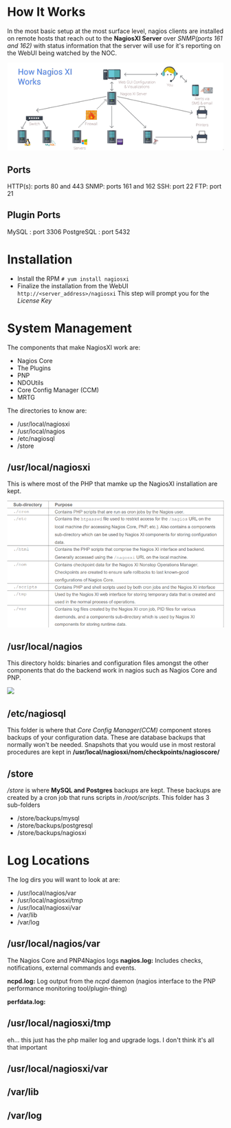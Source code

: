 # How It Works
In the most basic setup at the most surface level, nagios clients are installed on remote hosts that reach out to the **NagiosXI Server** over _SNMP(ports 161 and 162)_ with status information that the server will use for it's reporting on the WebUI being watched by the NOC.

![](../images/Pasted%20image%2020211014103149.png)

## Ports
HTTP(s): ports 80 and 443
SNMP:    ports 161 and 162
SSH:     port 22
FTP:     port 21

## Plugin Ports
MySQL :      port 3306
PostgreSQL : port 5432

# Installation
- Install the RPM `# yum install nagiosxi`
- Finalize the installation from the WebUI `http://<server_address>/nagiosxi` This step will prompt you for the _License Key_

# System Management
The components that make NagiosXI work are:
- Nagios Core
- The Plugins
- PNP
- NDOUtils
- Core Config Manager (CCM)
- MRTG

The directories to know are:
- /usr/local/nagiosxi
- /usr/local/nagios
- /etc/nagiosql
- /store

## /usr/local/nagiosxi
This is where most of the PHP that mamke up the NagiosXI installation are kept.

![](../images/Pasted%20image%2020211014122238.png)

## /usr/local/nagios
This directory holds: binaries and configuration files amongst the other components that do the backend work in nagios such as Nagios Core and PNP.

![](Pasted%20image%2020211014122641%201.png)

## /etc/nagiosql
This folder is where that _Core Config Manager(CCM)_ component stores backups of your configuration data. These are database backups that normally won't be needed. Snapshots that you would use in most restoral procedures are kept in **/usr/local/nagiosxi/nom/checkpoints/nagioscore/**

## /store
_/store_ is where **MySQL and Postgres** backups are kept. These backups are created by a cron job that runs scripts in _/root/scripts_. This folder has 3 sub-folders
- /store/backups/mysql
- /store/backups/postgresql
- /store/backups/nagiosxi

# Log Locations
The log dirs you will want to look at are:

- /usr/local/nagios/var
- /usr/local/nagiosxi/tmp
- /usr/local/nagiosxi/var
- /var/lib
- /var/log

## /usr/local/nagios/var
The Nagios Core and PNP4Nagios logs
**nagios.log:** Includes checks, notifications, external commands and events.

**ncpd.log:** Log output from the _ncpd_ daemon (nagios interface to the PNP performance monitoring tool/plugin-thing)

**perfdata.log:**

## /usr/local/nagiosxi/tmp
eh... this just has the php mailer log and upgrade logs. I don't think it's all that important

## /usr/local/nagiosxi/var

## /var/lib
## /var/log
